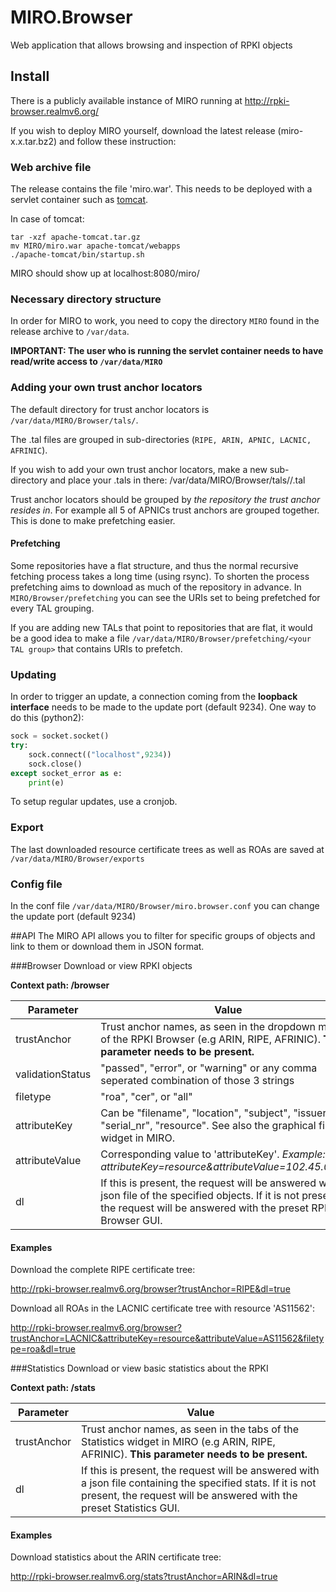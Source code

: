# MIRO.Browser
Web application that allows browsing and inspection of RPKI objects

## Install
There is a publicly available instance of MIRO running at http://rpki-browser.realmv6.org/

If you wish to deploy MIRO yourself, download the latest release (miro-x.x.tar.bz2) and follow these instruction:

### Web archive file
The release contains the file 'miro.war'. This needs to be deployed with a servlet container such as [tomcat](http://tomcat.apache.org/).

In case of tomcat:
```
tar -xzf apache-tomcat.tar.gz
mv MIRO/miro.war apache-tomcat/webapps
./apache-tomcat/bin/startup.sh
```
MIRO should show up at localhost:8080/miro/


### Necessary directory structure
In order for MIRO to work, you need to copy the directory `MIRO` found in the release archive to `/var/data`.

**IMPORTANT: The user who is running the servlet container needs to have read/write access to `/var/data/MIRO`**

### Adding your own trust anchor locators
The default directory for trust anchor locators is `/var/data/MIRO/Browser/tals/`.

The .tal files are grouped in sub-directories (`RIPE, ARIN, APNIC, LACNIC, AFRINIC`).


If you wish to add your own trust anchor locators, make a new sub-directory and place your .tals in there:
/var/data/MIRO/Browser/tals/<your-sub-directory>/<your-tal>.tal

Trust anchor locators should be grouped by _the repository the trust anchor resides in_. For example all 5 of APNICs trust anchors are grouped together. This is done to make prefetching easier.

#### Prefetching
Some repositories have a flat structure, and thus the normal recursive fetching process takes a long time (using rsync). To shorten the process prefetching aims to download as much of the repository in advance. In `MIRO/Browser/prefetching` you can see the URIs set to being prefetched for every TAL grouping. 

If you are adding new TALs that point to repositories that are flat, it would be a good idea to make a file `/var/data/MIRO/Browser/prefetching/<your TAL group>` that contains URIs to prefetch.

### Updating
In order to trigger an update, a connection coming from the **loopback interface** needs to be made to the update port (default 9234).
One way to do this (python2):
```python
sock = socket.socket()
try:
	sock.connect(("localhost",9234))
	sock.close()
except socket_error as e:
	print(e)
 ```
 To setup regular updates, use a cronjob.

### Export
The last downloaded resource certificate trees as well as ROAs are saved at `/var/data/MIRO/Browser/exports`

### Config file
In the conf file `/var/data/MIRO/Browser/miro.browser.conf` you can change the update port (default 9234)


##API
The MIRO API allows you to filter for specific groups of objects and link to them or download them
in JSON format.

###Browser
Download or view RPKI objects

**Context path: /browser**

Parameter | Value
---------|---------
trustAnchor | Trust anchor names, as seen in the dropdown menu of the RPKI Browser (e.g ARIN, RIPE, AFRINIC). **This parameter needs to be present.**
validationStatus | "passed", "error", or "warning" or any comma seperated combination of those 3 strings
filetype | "roa", "cer", or "all"
attributeKey | Can be "filename", "location", "subject", "issuer", "serial_nr", "resource". See also the graphical filter widget in MIRO.
attributeValue | Corresponding value to 'attributeKey'. *Example: attributeKey=resource&attributeValue=102.45.0.0/16*
dl | If this is present, the request will be answered with a json file of the specified objects. If it is not present, the request will be answered with the preset RPKI Browser GUI.

#### Examples
Download the complete RIPE certificate tree:

http://rpki-browser.realmv6.org/browser?trustAnchor=RIPE&dl=true

Download all ROAs in the LACNIC certificate tree with resource 'AS11562':

http://rpki-browser.realmv6.org/browser?trustAnchor=LACNIC&attributeKey=resource&attributeValue=AS11562&filetype=roa&dl=true

###Statistics
Download or view basic statistics about the RPKI

**Context path: /stats**

Parameter | Value 
----------|----------
trustAnchor | Trust anchor names, as seen in the tabs of the Statistics widget in MIRO (e.g ARIN, RIPE, AFRINIC). **This parameter needs to be present.**
dl | If this is present, the request will be answered with a json file containing the specified stats. If it is not present, the request will be answered with the preset Statistics GUI.

#### Examples
Download statistics about the ARIN certificate tree:

http://rpki-browser.realmv6.org/stats?trustAnchor=ARIN&dl=true

